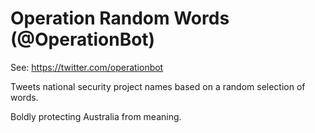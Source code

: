 # Operation Random Words (@OperationBot)

See: https://twitter.com/operationbot

Tweets national security project names based on a random selection of words.

Boldly protecting Australia from meaning.